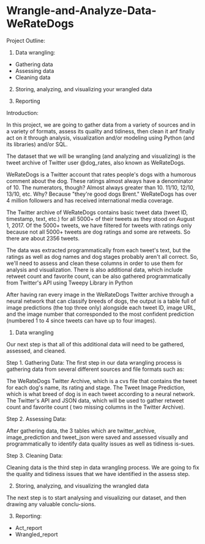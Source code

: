 # Wrangle-and-Analyze-Data-WeRateDogs

Project Outline:

1. Data wrangling:<br>
- Gathering data<br>
- Assessing data<br>
- Cleaning data<br>

2. Storing, analyzing, and visualizing your wrangled data

3. Reporting

Introduction:

In this project, we are going to gather data from a variety of sources and in a variety of formats, assess its quality and tidiness, then clean it anf finally act on it through analysis, visualization and/or modeling using Python (and its libraries) and/or SQL.

The dataset that we will be wrangling (and analyzing and visualizing) is the tweet archive of Twitter user @dog_rates, also known as WeRateDogs.

WeRateDogs is a Twitter account that rates people's dogs with a humorous comment about the dog. These ratings almost always have a denominator of 10. The numerators, though? Almost always greater than 10. 11/10, 12/10, 13/10, etc. Why? Because "they're good dogs Brent." WeRateDogs has over 4 million followers and has received international media coverage.

The Twitter archive of WeRateDogs contains basic tweet data (tweet ID, timestamp, text, etc.) for all 5000+ of their tweets as they stood on August 1, 2017. Of the 5000+ tweets, we have filtered for tweets with ratings only because not all 5000+ tweets are dog ratings and some are retweets. So there are about 2356 tweets.

The data was extracted programmatically from each tweet's text, but the ratings as well as dog names and dog stages probably aren't all correct. So, we'll need to assess and clean these columns in order to use them for analysis and visualization. There is also additional data, which include retweet count and favorite count, can be also gathered programmatically from Twitter's API using Tweepy Library in Python

After having ran every image in the WeRateDogs Twitter archive through a neural network that can classify breeds of dogs, the output is a table full of image predictions (the top three only) alongside each tweet ID, image URL, and the image number that corresponded to the most confident prediction (numbered 1 to 4 since tweets can have up to four images).

1. Data wrangling

Our next step is that all of this additional data will need to be gathered, assessed, and cleaned.

Step 1. Gathering Data:
The first step in our data wrangling process is gathering data from several different sources and file formats such as:

The WeRateDogs Twitter Archive, which is a cvs file that contains the tweet for each dog's name, its rating and stage.
The Tweet Image Prediction, which is what breed of dog is in each tweet according to a neural network.
The Twitter's API and JSON data, which will be used to gather retweet count and favorite count ( two missing columns in the Twitter Archive).

Step 2. Assessing Data:

After gathering data, the 3 tables which are twitter_archive, image_prediction and tweet_json were saved and assessed visually and programmatically to identify data quality issues as well as tidiness is-sues.

Step 3. Cleaning Data:

Cleaning data is the third step in data wrangling process. We are going to fix the quality and tidiness issues that we have identified in the assess step.

2. Storing, analyzing, and visualizing the wrangled data

The next step is to start analysing and visualizing our dataset, and then drawing any valuable conclu-sions.

3. Reporting:<br>
- Act_report
- Wrangled_report


